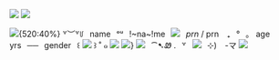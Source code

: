 ![](view)
![](https://i.postimg.cc/1XBFnK71/top.png)

![](https://i.postimg.cc/3rFmcK8f/graphic.png){520:40%}
꒷︶꒷꒥⠀name⠀ᵒᵘ⠀!~na~!me⠀![](https://i.postimg.cc/rs2sZDsm/music.gif)⠀*prn* / prn⠀ ₊⠀°⠀。
age yrs⠀──⠀gender⠀꒰ ![](https://i.postimg.cc/0NK7WDj7/small.png) ꒱ ˚ ๑
![](https://i.postimg.cc/XqKJRnBg/notes.gif)
![](https://i.postimg.cc/63dnwKd3/mid.png)}
![](https://i.postimg.cc/sXh1JYVq/bow.png)⠀⁀➷Ꮺ
.⠀꒷⠀![](https://i.postimg.cc/TPSpm7Xn/lines.gif)⠀⊹)⠀  -マ
![](https://i.postimg.cc/zGCyV7yt/btm.png)

<!--
**K-ANT0/K-ANT0** is a ✨ _special_ ✨ repository because its `README.md` (this file) appears on your GitHub profile.

Here are some ideas to get you started:

- 🔭 I’m currently working on ...
- 🌱 I’m currently learning ...
- 👯 I’m looking to collaborate on ...
- 🤔 I’m looking for help with ...
- 💬 Ask me about ...
- 📫 How to reach me: ...
- 😄 Pronouns: ...
- ⚡ Fun fact: ...
-->
